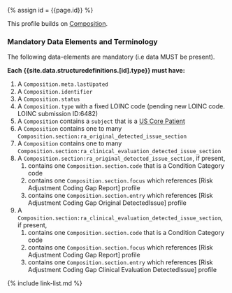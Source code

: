 
{% assign id = {{page.id}} %}
<div class="bg-success" markdown="1">

This profile builds on [Composition](https://www.hl7.org/fhir/composition.html).

### Mandatory Data Elements and Terminology

The following data-elements are mandatory (i.e data MUST be present).

**Each {{site.data.structuredefinitions.[id].type}} must have:**

1. A `Composition.meta.lastUpated`
1. A `Composition.identifier`
1. A `Composition.status`
1. A `Composition.type` with a fixed LOINC code (pending new LOINC code. LOINC submission ID:6482)
1. A `Composition` contains a `subject` that is a [US Core Patient](http://hl7.org/fhir/us/core/STU3.1.1/StructureDefinition-us-core-patient.html)
1. A `Composition` contains one to many `Composition.section:ra_original_detected_issue_section` 
1. A `Composition` contains one to many `Composition.section:ra_clinical_evaluation_detected_issue_section` 
1. A `Composition.section:ra_original_detected_issue_section`, if present, 
    1. contains one `Composition.section.code` that is a Condition Category code
    1. contains one `Composition.section.focus` which references [Risk Adjustment Coding Gap Report] profile
    1. contains one `Composition.section.entry` which references [Risk Adjustment Coding Gap Original DetectedIssue] profile
1. A `Composition.section:ra_clinical_evaluation_detected_issue_section`, if present,
    1. contains one `Composition.section.code` that is a Condition Category code
    1. contains one `Composition.section.focus` which references [Risk Adjustment Coding Gap Report] profile
    1. contains one `Composition.section.entry` which references [Risk Adjustment Coding Gap Clinical Evaluation DetectedIssue] profile

</div><!-- new-content -->


{% include link-list.md %}
